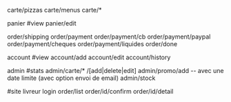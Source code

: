 carte/pizzas
carte/menus
carte/*

panier #view
panier/edit

order/shipping
order/payment
order/payment/cb
order/payment/paypal
order/payment/cheques
order/payment/liquides
order/done

account #view
account/add
account/edit
account/history

admin  #stats
admin/carte/* /[add|delete|edit]
admin/promo/add -- avec une date limite (avec option envoi de email)
admin/stock



#site livreur
login
order/list
order/id/confirm
order/id/detail
